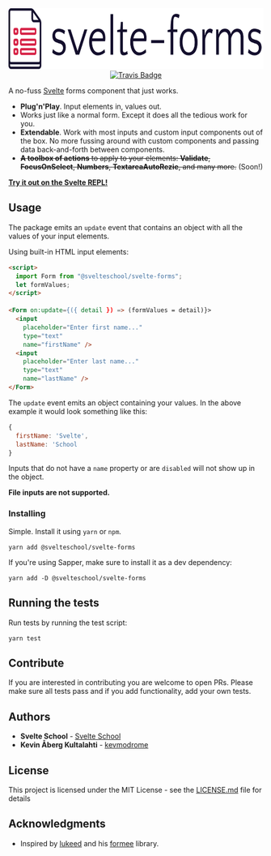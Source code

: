 <div align="center" margin="0 auto 20px">
  <div align="center">
    <img src="logo.svg" alt="svelte-forms" height="120" />
  </div>
  <a href='https://travis-ci.com/github/svelteschool/svelte-forms'>
      <img src="https://travis-ci.com/svelteschool/svelte-forms.svg?branch=master" alt="Travis Badge" />
  </a>
</div>

A no-fuss [Svelte](https://svelte.dev/) forms component that just works.

  - **Plug'n'Play**. Input elements in, values out.
  - Works just like a normal form. Except it does all the tedious work for you.
  - **Extendable**. Work with most inputs and custom input components out of the box. No more fussing around with custom components and passing data back-and-forth between components.
  - ~~**A toolbox of actions** to apply to your elements: **Validate**, **FocusOnSelect**, **Numbers**, **TextareaAutoRezie**, and many more.~~ (Soon!)

[**Try it out on the Svelte REPL!**](https://www.google.com)

## Usage

The package emits an `update` event that contains an object with all the values of your input elements.

Using built-in HTML input elements:
```html
<script>
  import Form from "@svelteschool/svelte-forms";
  let formValues;
</script>

<Form on:update={({ detail }) => (formValues = detail)}>
  <input
    placeholder="Enter first name..."
    type="text"
    name="firstName" />
  <input
    placeholder="Enter last name..."
    type="text"
    name="lastName" />
</Form>
```

The `update` event emits an object containing your values. In the above example it would look something like this:

```js
{
  firstName: 'Svelte',
  lastName: 'School
}
```

Inputs that do not have a `name` property or are `disabled` will not show up in the object.

__File inputs are not supported.__

### Installing

Simple. Install it using `yarn` or `npm`.
```
yarn add @svelteschool/svelte-forms
```

If you're using Sapper, make sure to install it as a dev dependency:
```
yarn add -D @svelteschool/svelte-forms
```

## Running the tests

Run tests by running the test script:
```
yarn test
```

## Contribute

If you are interested in contributing you are welcome to open PRs. Please make sure all tests pass and if you add functionality, add your own tests.


## Authors

* **Svelte School** - [Svelte School](https://github.com/svelteschool)
* **Kevin Åberg Kultalahti** -  [kevmodrome](https://github.com/kevmodrome)

## License

This project is licensed under the MIT License - see the [LICENSE.md](LICENSE.md) file for details

## Acknowledgments

* Inspired by [lukeed](https://github.com/lukeed) and his [formee](https://github.com/lukeed/formee) library.
